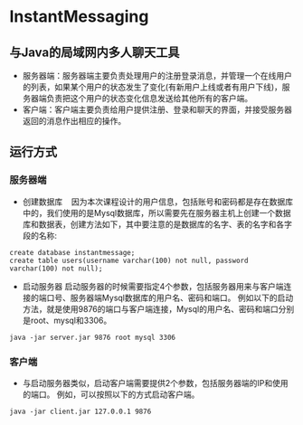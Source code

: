 # InstantMessaging
## 与Java的局域网内多人聊天工具
- 服务器端：服务器端主要负责处理用户的注册登录消息，并管理一个在线用户的列表，如果某个用户的状态发生了变化(有新用户上线或者有用户下线)，服务器端负责把这个用户的状态变化信息发送给其他所有的客户端。
- 客户端：客户端主要负责给用户提供注册、登录和聊天的界面，并接受服务器返回的消息作出相应的操作。

## 运行方式
### 服务器端
- 创建数据库
    因为本次课程设计的用户信息，包括账号和密码都是存在数据库中的，我们使用的是Mysql数据库，所以需要先在服务器主机上创建一个数据库和数据表，创建方法如下，其中要注意的是数据库的名字、表的名字和各字段的名称:
```
create database instantmessage;
create table users(username varchar(100) not null, password varchar(100) not null);
```
- 启动服务器
    启动服务器的时候需要指定4个参数，包括服务器用来与客户端连接的端口号、服务器端Mysql数据库的用户名、密码和端口。
    例如以下的启动方法，就是使用9876的端口与客户端连接，Mysql的用户名、密码和端口分别是root、mysql和3306。
```    
java -jar server.jar 9876 root mysql 3306
```
    

### 客户端
- 与启动服务器类似，启动客户端需要提供2个参数，包括服务器端的IP和使用的端口。
例如，可以按照以下的方式启动客户端。
```
java -jar client.jar 127.0.0.1 9876
```


